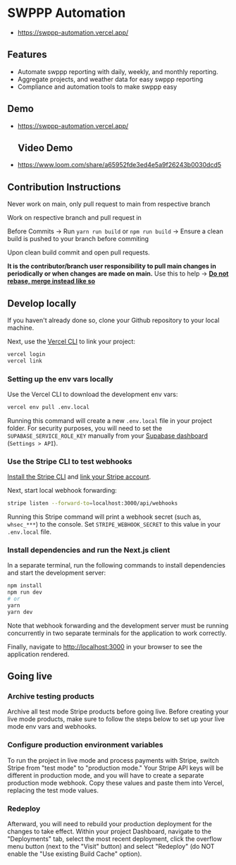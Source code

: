 # SWPPP Automation

- https://swppp-automation.vercel.app/

## Features

- Automate swppp reporting with daily, weekly, and monthly reporting.
- Aggregate projects, and weather data for easy swppp reporting
- Compliance and automation tools to make swppp easy

## Demo

- https://swppp-automation.vercel.app/

  ## Video Demo 

- https://www.loom.com/share/a65952fde3ed4e5a9f26243b0030dcd5


## Contribution Instructions
Never work on main, only pull request to main from respective branch

Work on respective branch and pull request in

Before Commits -> Run ```yarn run build``` or ```npm run build``` -> Ensure a clean build is pushed to your branch before commiting 

Upon clean build commit and open pull requests. 

**It is the contributor/branch user responsibility to pull main changes in periodically or when changes are made on main.** Use this to help -> [**Do not rebase, merge instead like so**]([https://stackoverflow.com/a/69575675](https://stackoverflow.com/a/74695315))

## Develop locally

If you haven't already done so, clone your Github repository to your local machine.

Next, use the [Vercel CLI](https://vercel.com/download) to link your project:

```bash
vercel login
vercel link
```

### Setting up the env vars locally

Use the Vercel CLI to download the development env vars:

```bash
vercel env pull .env.local
```

Running this command will create a new `.env.local` file in your project folder. For security purposes, you will need to set the `SUPABASE_SERVICE_ROLE_KEY` manually from your [Supabase dashboard](https://app.supabase.io/) (`Settings > API`).

### Use the Stripe CLI to test webhooks

[Install the Stripe CLI](https://stripe.com/docs/stripe-cli) and [link your Stripe account](https://stripe.com/docs/stripe-cli#login-account).

Next, start local webhook forwarding:

```bash
stripe listen --forward-to=localhost:3000/api/webhooks
```

Running this Stripe command will print a webhook secret (such as, `whsec_***`) to the console. Set `STRIPE_WEBHOOK_SECRET` to this value in your `.env.local` file.

### Install dependencies and run the Next.js client

In a separate terminal, run the following commands to install dependencies and start the development server:

```bash
npm install
npm run dev
# or
yarn
yarn dev
```

Note that webhook forwarding and the development server must be running concurrently in two separate terminals for the application to work correctly.

Finally, navigate to [http://localhost:3000](http://localhost:3000) in your browser to see the application rendered.

## Going live

### Archive testing products

Archive all test mode Stripe products before going live. Before creating your live mode products, make sure to follow the steps below to set up your live mode env vars and webhooks.

### Configure production environment variables

To run the project in live mode and process payments with Stripe, switch Stripe from "test mode" to "production mode." Your Stripe API keys will be different in production mode, and you will have to create a separate production mode webhook. Copy these values and paste them into Vercel, replacing the test mode values.

### Redeploy

Afterward, you will need to rebuild your production deployment for the changes to take effect. Within your project Dashboard, navigate to the "Deployments" tab, select the most recent deployment, click the overflow menu button (next to the "Visit" button) and select "Redeploy" (do NOT enable the "Use existing Build Cache" option).
